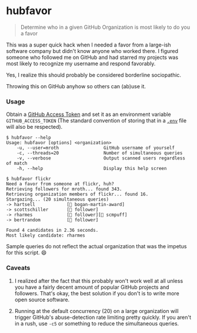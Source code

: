 # hubfavor

> Determine who in a given GitHub Organization is most likely to do you a favor

This was a super quick hack when I needed a favor from a large-ish software
company but didn't know anyone who worked there.  I figured someone who followed
me on GitHub and had starred my projects was most likely to recognize my
username and respond favorably.

Yes, I realize this should probably be considered borderline sociopathic.

Throwing this on GitHub anyhow so others can (ab)use it.


### Usage
Obtain a [GitHub Access Token] and set it as an environment variable
`GITHUB_ACCESS_TOKEN` (The standard convention of storing that in a [`.env`]
file will also be respected).

    $ hubfavor --help
    Usage: hubfavor [options] <organization>
        -u, --user=mroth                 GitHub username of yourself
        -c, --threads=20                 Number of simultaneous queries
        -v, --verbose                    Output scanned users regardless of match
        -h, --help                       Display this help screen

    $ hubfavor flickr
    Need a favor from someone at flickr, huh?
    Retrieving followers for mroth... found 343.
    Retrieving organization members of flickr... found 16.
    Stargazing... (20 simultaneous queries)
    -> hartsell            [🌟 bogan-martin-award]
    -> scottschiller       [👀 follower]
    -> rharmes             [👀 follower][🌟 scmpuff]
    -> bertrandom          [👀 follower]

    Found 4 candidates in 2.36 seconds.
    Most likely candidate: rharmes

Sample queries do not reflect the actual organization that was the impetus for
this script. :smile:

[GitHub Access Token]: https://help.github.com/articles/creating-an-access-token-for-command-line-use/
[`.env`]: https://github.com/bkeepers/dotenv

### Caveats

1. I realized after the fact that this probably won't work well at all unless
you have a fairly decent amount of popular GitHub projects and followers. That's
okay, the best solution if you don't is to write more open source software.

2. Running at the default concurrency (20) on a large organization will trigger
GitHub's abuse-detection rate limiting pretty quickly.  If you aren't in a rush,
use `-c5` or something to reduce the simultaneous queries.
